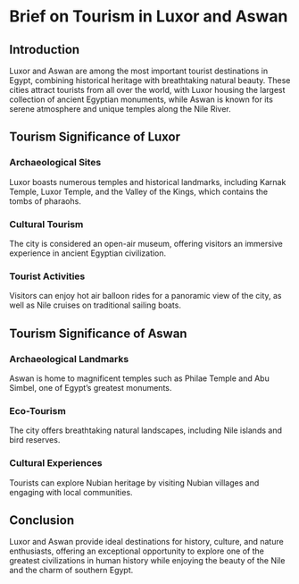 # Brief on Tourism in Luxor and Aswan

## Introduction
Luxor and Aswan are among the most important tourist destinations in Egypt, combining historical heritage with breathtaking natural beauty. These cities attract tourists from all over the world, with Luxor housing the largest collection of ancient Egyptian monuments, while Aswan is known for its serene atmosphere and unique temples along the Nile River.

## Tourism Significance of Luxor

### Archaeological Sites
Luxor boasts numerous temples and historical landmarks, including Karnak Temple, Luxor Temple, and the Valley of the Kings, which contains the tombs of pharaohs.

### Cultural Tourism
The city is considered an open-air museum, offering visitors an immersive experience in ancient Egyptian civilization.

### Tourist Activities
Visitors can enjoy hot air balloon rides for a panoramic view of the city, as well as Nile cruises on traditional sailing boats.

## Tourism Significance of Aswan

### Archaeological Landmarks
Aswan is home to magnificent temples such as Philae Temple and Abu Simbel, one of Egypt’s greatest monuments.

### Eco-Tourism
The city offers breathtaking natural landscapes, including Nile islands and bird reserves.

### Cultural Experiences
Tourists can explore Nubian heritage by visiting Nubian villages and engaging with local communities.

## Conclusion
Luxor and Aswan provide ideal destinations for history, culture, and nature enthusiasts, offering an exceptional opportunity to explore one of the greatest civilizations in human history while enjoying the beauty of the Nile and the charm of southern Egypt.
